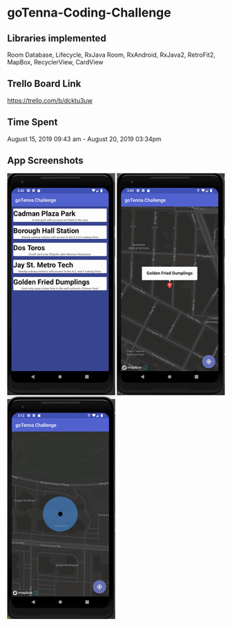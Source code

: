 # goTenna-Coding-Challenge

## Libraries implemented
Room Database, Lifecycle, RxJava Room, RxAndroid, RxJava2, RetroFit2, MapBox, RecyclerView, CardView

## Trello Board Link
https://trello.com/b/dcktu3uw

## Time Spent
August 15, 2019 09:43 am - August 20, 2019 03:34pm
 
## App Screenshots

<img src="images/list.png" length="250" width="250">
<img src="images/map.png" length="250" width="250">
<img src="images/user_location.png" length="250" width="250">
